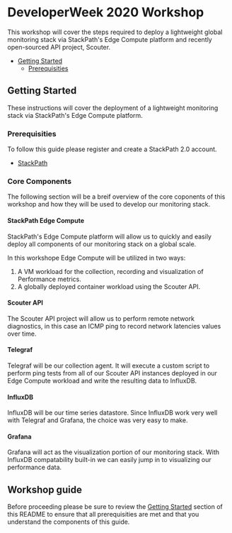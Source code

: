 # DeveloperWeek 2020 Workshop

This workshop will cover the steps required to deploy a lightweight global monitoring stack via
StackPath's Edge Compute platform and recently open-sourced API project, Scouter.

* [Getting Started](#getting_started)
  * [Prerequisities](#prerequisities)

<a name="getting_started"></a>
## Getting Started

These instructions will cover the deployment of a lightweight monitoring stack via StackPath's
Edge Compute platform.

<a name="getting_started"></a>
### Prerequisities

To follow this guide please register and create a StackPath 2.0 account.

* [StackPath](https://control.stackpath.com/register/)

### Core Components

The following section will be a breif overview of the core coponents of this workshop and how
they will be used to develop our monitoring stack.

#### StackPath Edge Compute

StackPath's Edge Compute platform will allow us to quickly and easily deploy all components of our
monitoring stack on a global scale.

In this workshope Edge Compute will be utilized in two ways:

1. A VM workload for the collection, recording and visualization of Performance metrics.
2. A globally deployed container workload using the Scouter API.

#### Scouter API

The Scouter API project will allow us to perform remote network diagnostics, in this case
an ICMP ping to record network latencies values over time.

#### Telegraf

Telegraf will be our collection agent. It will execute a custom script to perform ping tests
from all of our Scouter API instances deployed in our Edge Compute workload and write the resulting
data to InfluxDB.

#### InfluxDB

InfluxDB will be our time series datastore. Since InfluxDB work very well with Telegraf and Grafana,
the choice was very easy to make.

#### Grafana

Grafana will act as the visualization portion of our monitoring stack. With InfluxDB compatability
built-in we can easily jump in to visualizing our performance data.


## Workshop guide

Before proceeding please be sure to review the [Getting Started](#getting_started) section of this
README to ensure that all prerequisities are met and that you understand the components of this guide.
